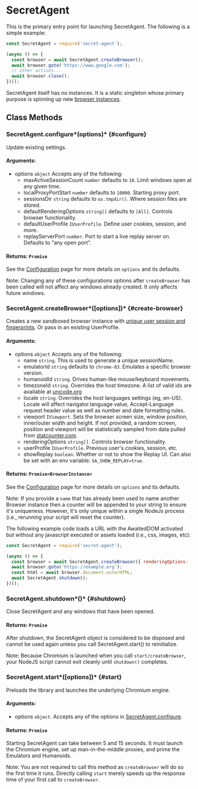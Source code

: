 # SecretAgent

This is the primary entry point for launching SecretAgent. The following is a simple example:

```js
const SecretAgent = require('secret-agent');

(async () => {
  const browser = await SecretAgent.createBrowser();
  await browser.goto('https://www.google.com');
  // other actions...
  await browser.close();
})();
```

SecretAgent itself has no instances. It is a static singleton whose primary purpose is spinning up new [browser instances](./browser-window).

## Class Methods

### SecretAgent.configure*(options)* {#configure}

Update existing settings.

#### **Arguments**:

- options `object` Accepts any of the following:
  - maxActiveSessionCount `number` defaults to `10`. Limit windows open at any given time.
  - localProxyPortStart `number` defaults to `10000`. Starting proxy port.
  - sessionsDir `string` defaults to `os.tmpdir()`. Where session files are stored.
  - defaultRenderingOptions `string[]` defaults to `[All]`. Controls browser functionality.
  - defaultUserProfile `IUserProfile`. Define user cookies, session, and more.
  - replayServerPort `number`. Port to start a live replay server on. Defaults to "any open port".

#### **Returns**: `Promise`

See the [Configuration](../overview/configuration) page for more details on `options` and its defaults.

Note: Changing any of these configurations options after `createBrowser` has been called will not affect any windows already created. It only affects future windows.

### SecretAgent.createBrowser*(\[options])* {#create-browser}

Creates a new sandboxed browser instance with [unique user session and fingerprints](../overview/basic-concepts). Or pass in an existing UserProfile.

#### **Arguments**:

- options `object` Accepts any of the following:
  - name `string`. This is used to generate a unique sessionName.
  - emulatorId `string` defaults to `chrome-83`. Emulates a specific browser version.
  - humanoidId `string`. Drives human-like mouse/keyboard movements.
  - timezoneId `string`. Overrides the host timezone. A list of valid ids are available at [unicode.org](https://unicode-org.github.io/cldr-staging/charts/37/supplemental/zone_tzid.html)
  - locale `string`. Overrides the host languages settings (eg, en-US). Locale will affect navigator.language value, Accept-Language request header value as well as number and date formatting rules.
  - viewport `IViewport`. Sets the browser screen size, window position, inner/outer width and height. If not provided, a random screen, position and viewport will be statistically sampled from data pulled from [statcounter.com](https://gs.statcounter.com/screen-resolution-stats/desktop/united-states-of-america).
  - renderingOptions `string[]`. Controls browser functionality.
  - userProfile `IUserProfile`. Previous user's cookies, session, etc.
  - showReplay `boolean`. Whether or not to show the Replay UI. Can also be set with an env variable: `SA_SHOW_REPLAY=true`.

#### **Returns**: `Promise<BrowserInstance>`

See the [Configuration](../overview/configuration) page for more details on `options` and its defaults.

Note: If you provide a `name` that has already been used to name another Browser instance then a counter will be appended to your string to ensure it's uniqueness. However, it's only unique within a single NodeJs process (i.e., rerunning your script will reset the counter).

The following example code loads a URL with the AwaitedDOM activated but without any javascript executed or assets loaded (i.e., css, images, etc):

```js
const SecretAgent = require('secret-agent');

(async () => {
  const browser = await SecretAgent.createBrowser({ renderingOptions: ['AwaitedDOM'] });
  await browser.goto('https://example.org');
  const html = await browser.document.outerHTML;
  await SecretAgent.shutdown();
})();
```

### SecretAgent.shutdown*()* {#shutdown}

Close SecretAgent and any windows that have been opened.

#### **Returns**: `Promise`

After shutdown, the SecretAgent object is considered to be disposed and cannot be used again unless you call SecretAgent.start() to reinitialize.

Note: Because Chromium is launched when you call `start/createBrowser`, your NodeJS script cannot exit cleanly until `shutdown()` completes.

### SecretAgent.start*(\[options])* {#start}

Preloads the library and launches the underlying Chromium engine.

#### **Arguments**:

- options `object`. Accepts any of the options in [SecretAgent.configure]().

#### **Returns**: `Promise`

Starting SecretAgent can take between 5 and 15 seconds. It must launch the Chromium engine, set up man-in-the-middle proxies, and prime the Emulators and Humanoids.

Note: You are not required to call this method as `createBrowser` will do so the first time it runs. Directly calling `start` merely speeds up the response time of your first call to `createBrowser`.
